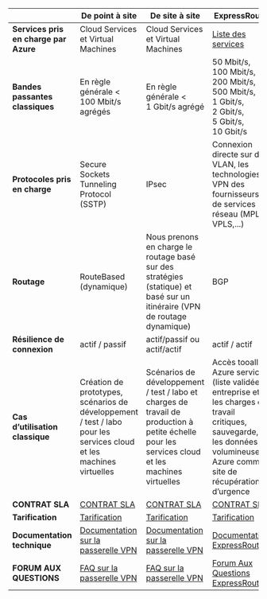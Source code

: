 |  | **De point à site** | **De site à site** | **ExpressRoute** |
| --- | --- | --- | --- |
| **Services pris en charge par Azure** |Cloud Services et Virtual Machines |Cloud Services et Virtual Machines |[Liste des services](../articles/expressroute/expressroute-faqs.md#supported-services) |
| **Bandes passantes classiques** |En règle générale < 100 Mbit/s agrégés |En règle générale < 1 Gbit/s agrégé |50 Mbit/s, 100 Mbit/s, 200 Mbit/s, 500 Mbit/s, 1 Gbit/s, 2 Gbit/s, 5 Gbit/s, 10 Gbit/s |
| **Protocoles pris en charge** |Secure Sockets Tunneling Protocol (SSTP) |IPsec |Connexion directe sur des VLAN, les technologies VPN des fournisseurs de services réseau (MPLS, VPLS,...) |
| **Routage** |RouteBased (dynamique) |Nous prenons en charge le routage basé sur des stratégies (statique) et basé sur un itinéraire (VPN de routage dynamique) |BGP |
| **Résilience de connexion** |actif / passif |actif/passif ou actif/actif |actif / actif |
| **Cas d’utilisation classique** |Création de prototypes, scénarios de développement / test / labo pour les services cloud et les machines virtuelles |Scénarios de développement / test / labo et charges de travail de production à petite échelle pour les services cloud et les machines virtuelles |Accès tooall Azure services (liste validée), entreprise et les charges de travail critiques, sauvegarde, les données volumineuses, Azure comme site de récupération d’urgence |
| **CONTRAT SLA** |[CONTRAT SLA](https://azure.microsoft.com/support/legal/sla/) |[CONTRAT SLA](https://azure.microsoft.com/support/legal/sla/) |[CONTRAT SLA](https://azure.microsoft.com/support/legal/sla/) |
| **Tarification** |[Tarification](https://azure.microsoft.com/pricing/details/vpn-gateway/) |[Tarification](https://azure.microsoft.com/pricing/details/vpn-gateway/) |[Tarification](https://azure.microsoft.com/pricing/details/expressroute/) |
| **Documentation technique** |[Documentation sur la passerelle VPN](https://azure.microsoft.com/documentation/services/vpn-gateway/) |[Documentation sur la passerelle VPN](https://azure.microsoft.com/documentation/services/vpn-gateway/) |[Documentation ExpressRoute](https://azure.microsoft.com/documentation/services/expressroute/) |
| **FORUM AUX QUESTIONS** |[FAQ sur la passerelle VPN](../articles/vpn-gateway/vpn-gateway-vpn-faq.md) |[FAQ sur la passerelle VPN](../articles/vpn-gateway/vpn-gateway-vpn-faq.md) |[Forum Aux Questions ExpressRoute](../articles/expressroute/expressroute-faqs.md) |


